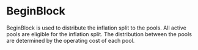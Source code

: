 <!--
order: 4
-->

# BeginBlock

BeginBlock is used to distribute the inflation split to the pools.
All active pools are eligible for the inflation split. The distribution
between the pools are determined by the operating cost of each pool.
